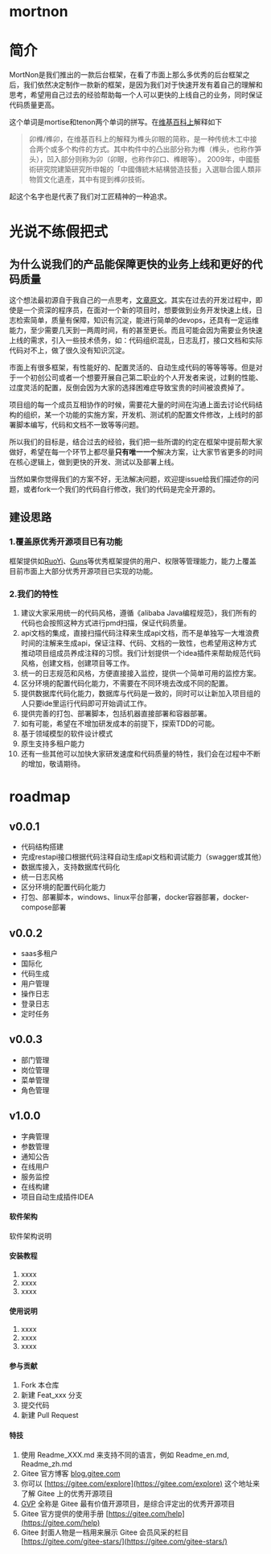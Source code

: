 # mortnon
# 简介
MortNon是我们推出的一款后台框架，在看了市面上那么多优秀的后台框架之后，我们依然决定制作一款新的框架，是因为我们对于快速开发有着自己的理解和思考，希望用自己过去的经验帮助每一个人可以更快的上线自己的业务，同时保证代码质量更高。

这个单词是mortise和tenon两个单词的拼写。在[维基百科上](https://zh.wikipedia.org/wiki/%E6%A6%AB%E5%8D%AF)解释如下
> 卯榫/榫卯，在维基百科上的解释为榫头卯眼的简称，是一种传统木工中接合两个或多个构件的方式。其中构件中的凸出部分称为榫（榫头，也称作笋头），凹入部分则称为卯（卯眼，也称作卯口、榫眼等）。
> 2009年，中國藝術研究院建築研究所申報的「中國傳統木結構營造技藝」入選聯合國人類非物質文化遺產，其中有提到榫卯技術。

起这个名字也是代表了我们对工匠精神的一种追求。

# 光说不练假把式
## 为什么说我们的产品能保障更快的业务上线和更好的代码质量
这个想法最初源自于我自己的一点思考，[文章原文](http://81.70.252.140/2021/04/12/%e6%90%ad%e5%bb%ba%e9%92%88%e5%af%b9%e4%b8%ad%e5%b0%8f%e5%9e%8b%e4%bc%81%e4%b8%9a%e5%92%8c%e4%b8%aa%e4%ba%ba%e5%bc%80%e5%8f%91%e8%80%85%e7%9a%84web%e6%a1%86%e6%9e%b6%e7%9a%84%e7%95%85%e6%83%b3/)。其实在过去的开发过程中，即使是一个资深的程序员，在面对一个新的项目时，想要做到业务开发快速上线，日志检索简单，质量有保障，知识有沉淀，能进行简单的devops，还具有一定运维能力，至少需要几天到一两周时间，有的甚至更长。而且可能会因为需要业务快速上线的需求，引入一些技术债务，如：代码组织混乱，日志乱打，接口文档和实际代码对不上，做了很久没有知识沉淀。

市面上有很多框架，有性能好的、配置灵活的、自动生成代码的等等等等。但是对于一个初创公司或者一个想要开展自己第二职业的个人开发者来说，过剩的性能、过度灵活的配置，反倒会因为大家的选择困难症导致宝贵的时间被浪费掉了。

项目组的每一个成员互相协作的时候，需要花大量的时间在沟通上面去讨论代码结构的组织，某一个功能的实施方案，开发机、测试机的配置文件修改，上线时的部署脚本编写，代码和文档不一致等等问题。

所以我们的目标是，结合过去的经验，我们把一些所谓的约定在框架中提前帮大家做好，希望在每一个环节上都尽量**只有唯一一个**解决方案，让大家节省更多的时间在核心逻辑上，做到更快的开发、测试以及部署上线。

当然如果你觉得我们的方案不好，无法解决问题，欢迎提issue给我们描述你的问题，或者fork一个我们的代码自行修改，我们的代码是完全开源的。

## 建设思路
### 1.覆盖原优秀开源项目已有功能
框架提供如[RuoYi](https://gitee.com/y_project/RuoYi)、[Guns](https://gitee.com/stylefeng/guns)等优秀框架提供的用户、权限等管理能力，能力上覆盖目前市面上大部分优秀开源项目已实现的功能。

### 2.我们的特性
1. 建议大家采用统一的代码风格，遵循《alibaba Java编程规范》，我们所有的代码也会按照这种方式进行pmd扫描，保证代码质量。
2. api文档的集成，直接扫描代码注释来生成api文档，而不是单独写一大堆浪费时间的注解来生成api，保证注释、代码、文档的一致性，也希望用这种方式推动项目组成员养成注释的习惯。我们计划提供一个idea插件来帮助规范代码风格，创建文档，创建项目等工作。
3. 统一的日志规范和风格，方便直接接入监控，提供一个简单可用的监控方案。
4. 区分环境的配置代码化能力，不需要在不同环境去改成不同的配置。
5. 提供数据库代码化能力，数据库与代码是一致的，同时可以让新加入项目组的人只要ide里运行代码即可开始调试工作。
6. 提供完善的打包、部署脚本，包括机器直接部署和容器部署。
7. 如有可能，希望在不增加研发成本的前提下，探索TDD的可能。
8. 基于领域模型的软件设计模式
9. 原生支持多租户能力
10. 还有一些其他可以加快大家研发速度和代码质量的特性，我们会在过程中不断的增加，敬请期待。

# roadmap
## v0.0.1
- 代码结构搭建
- 完成restapi接口根据代码注释自动生成api文档和调试能力（swagger或其他）
- 数据库接入，支持数据库代码化
- 统一日志风格
- 区分环境的配置代码化能力
- 打包、部署脚本，windows、linux平台部署，docker容器部署，docker-compose部署

## v0.0.2
- saas多租户
- 国际化
- 代码生成
- 用户管理
- 操作日志
- 登录日志
- 定时任务

## v0.0.3
- 部门管理
- 岗位管理
- 菜单管理
- 角色管理

## v1.0.0
- 字典管理
- 参数管理
- 通知公告
- 在线用户
- 服务监控
- 在线构建
- 项目自动生成插件IDEA

#### 软件架构

软件架构说明

#### 安装教程

1. xxxx
2. xxxx
3. xxxx

#### 使用说明

1. xxxx
2. xxxx
3. xxxx

#### 参与贡献

1. Fork 本仓库
2. 新建 Feat_xxx 分支
3. 提交代码
4. 新建 Pull Request

#### 特技

1. 使用 Readme\_XXX.md 来支持不同的语言，例如 Readme\_en.md, Readme\_zh.md
2. Gitee 官方博客 [blog.gitee.com](https://blog.gitee.com)
3. 你可以 [https://gitee.com/explore](https://gitee.com/explore) 这个地址来了解 Gitee 上的优秀开源项目
4. [GVP](https://gitee.com/gvp) 全称是 Gitee 最有价值开源项目，是综合评定出的优秀开源项目
5. Gitee 官方提供的使用手册 [https://gitee.com/help](https://gitee.com/help)
6. Gitee 封面人物是一档用来展示 Gitee 会员风采的栏目 [https://gitee.com/gitee-stars/](https://gitee.com/gitee-stars/)
